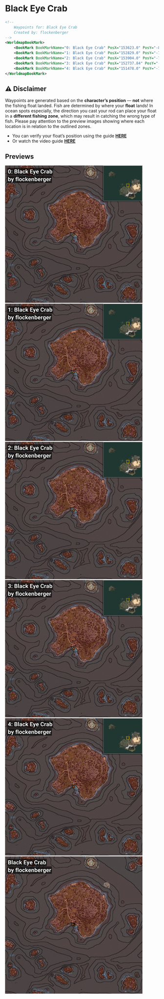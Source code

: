 # Black Eye Crab
```xml
<!--
    Waypoints for: Black Eye Crab
    Created by: flockenberger
-->
<WorldmapBookMark>
    <BookMark BookMarkName="0: Black Eye Crab" PosX="153623.0" PosY="-8133.0" PosZ="292040.0" />
    <BookMark BookMarkName="1: Black Eye Crab" PosX="152829.0" PosY="-7998.0" PosZ="291132.0" />
    <BookMark BookMarkName="2: Black Eye Crab" PosX="153904.0" PosY="-7888.0" PosZ="289903.0" />
    <BookMark BookMarkName="3: Black Eye Crab" PosX="152737.84" PosY="-7998.8115" PosZ="291044.47" />
    <BookMark BookMarkName="4: Black Eye Crab" PosX="151478.0" PosY="-7846.0" PosZ="291506.0" />
</WorldmapBookMark>
```

## ⚠️ Disclaimer
Waypoints are generated based on the __**character’s position**__ — __not__ where the fishing float landed.
Fish are determined by where your **float** lands!
In ocean spots especially, the direction you cast your rod can place your float in a **different fishing zone**, which may result in catching the wrong type of fish.
Please pay attention to the preview images showing where each location is in relation to the outlined zones.

- You can verify your float’s position using the guide [**HERE**](https://flockenberger.github.io/bdo-fish-position/)
- Or watch the video guide [**HERE**](https://youtu.be/t-VXcRoNojk)

## Previews
<img src="./Black Eye Crab_0_Preview.webp" width="450"/> <img src="./Black Eye Crab_1_Preview.webp" width="450"/> <img src="./Black Eye Crab_2_Preview.webp" width="450"/> <img src="./Black Eye Crab_3_Preview.webp" width="450"/> <img src="./Black Eye Crab_4_Preview.webp" width="450"/> <img src="./Black Eye Crab_Preview.webp" width="450"/> 